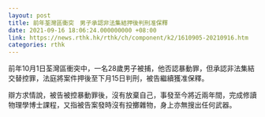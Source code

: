 ```yaml
---
layout: post
title: 前年荃灣區衝突　男子承認非法集結押後判刑准保釋
date: 2021-09-16 18:06:24.000000000 +08:00
link: https://news.rthk.hk/rthk/ch/component/k2/1610905-20210916.htm
categories: rthk
---
```


前年10月1日荃灣區衝突中，一名28歲男子被捕，他否認暴動罪，但承認非法集結交替控罪，法庭將案件押後至下月15日判刑，被告繼續獲准保釋。

辯方求情說，被告被控暴動罪後，沒有放棄自己，事發至今將近兩年間，完成修讀物理學博士課程，又指被告案發時沒有投擲雜物，身上亦無搜出任何武器。
